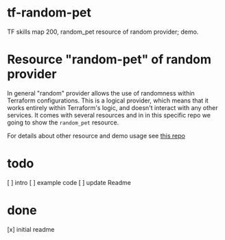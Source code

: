 # tf-random-pet
TF skills map 200, random_pet resource of random provider; demo.

# Resource "random-pet" of random provider

In general "random" provider allows the use of randomness within Terraform configurations. This is a logical provider, which means that it works entirely within Terraform's logic, and doesn't interact with any other services. It comes with several resources and in in this specific repo we going to show the `random_pet` resource.

For details about other resource and demo usage see [this repo](https://github.com/Galser/tf-random)


# todo
[ ] intro
[ ] example code
[ ] update Readme

# done

[x] initial readme
